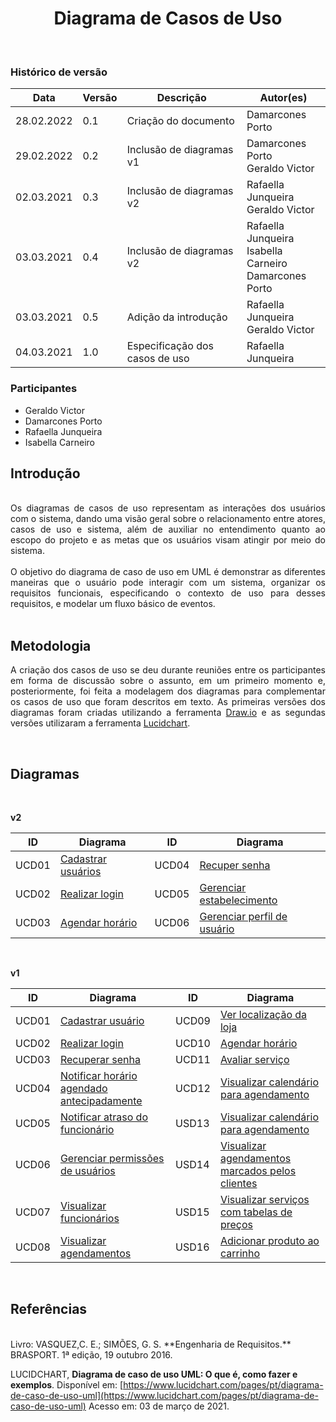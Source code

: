 # <center> Diagrama de Casos de Uso
<br>

### Histórico de versão

|Data | Versão | Descrição | Autor(es)
| -- | -- | -- | -- |
| 28.02.2022 | 0.1 | Criação do documento | Damarcones Porto |
| 29.02.2022 | 0.2 | Inclusão de diagramas v1 | Damarcones Porto<br>Geraldo Victor|
| 02.03.2021 | 0.3 | Inclusão de diagramas v2 | Rafaella Junqueira<br>Geraldo Victor |
| 03.03.2021 | 0.4 | Inclusão de diagramas v2 | Rafaella Junqueira<br>Isabella Carneiro<br>Damarcones Porto |
| 03.03.2021 | 0.5 | Adição da introdução | Rafaella Junqueira<br>Geraldo Victor |
| 04.03.2021 | 1.0 | Especificação dos casos de uso | Rafaella Junqueira |

### Participantes

* Geraldo Victor 
* Damarcones Porto
* Rafaella Junqueira
* Isabella Carneiro

## Introdução
<div align="justify">
<br>
Os diagramas de casos de uso representam as interações dos usuários com o sistema, dando uma visão geral sobre o relacionamento entre atores, casos de uso e sistema, além de auxiliar no entendimento quanto ao escopo do projeto e as metas que os usuários visam atingir por meio do sistema.
<br><br>
O objetivo do diagrama de caso de uso em UML é demonstrar as diferentes maneiras que o usuário pode interagir com um sistema, organizar os requisitos funcionais, especificando o contexto de uso para desses requisitos, e modelar um fluxo básico de eventos. 
</div><br>

## Metodologia
<div align="justify">

A criação dos casos de uso se deu durante reuniões entre os participantes em forma de discussão sobre o assunto, em um primeiro momento e, posteriormente, foi feita a modelagem dos diagramas para complementar os casos de uso que foram descritos em texto. As primeiras versões dos diagramas foram criadas utilizando a ferramenta <a href = "https://app.diagrams.net/">Draw.io</a> e as segundas versões utilizaram a ferramenta <a href = "https://www.lucidchart.com">Lucidchart</a>.

</div><br>

## Diagramas
<br>

**v2**

| ID | Diagrama | ID | Diagrama |
| -- | --- | --- | --- |
| UCD01 | [Cadastrar usuários](./diagramas-casos-uso/diagramas-v2/uc01.md) | UCD04 | [Recuper senha](./diagramas-casos-uso/diagramas-v2/uc04.md)  
| UCD02 | [Realizar login](./diagramas-casos-uso/diagramas-v2/uc02.md) | UCD05 | [Gerenciar estabelecimento](./diagramas-casos-uso/diagramas-v2/uc05.md)  
| UCD03 | [Agendar horário](./diagramas-casos-uso/diagramas-v2/uc03.md) | UCD06 | [Gerenciar perfil de usuário](./diagramas-casos-uso/diagramas-v2/uc06.md) |

<br>

**v1**

| ID | Diagrama | ID | Diagrama |
| -- | --- | --- | --- |
| UCD01 | [Cadastrar usuário](./diagramas-casos-uso/diagramas-v1/uc01.md) | UCD09 | [Ver localização da loja](./diagramas-casos-uso/diagramas-v1/uc09.md)  
| UCD02 | [Realizar login](./diagramas-casos-uso/diagramas-v1/uc02.md) | UCD10 | [Agendar horário ](./diagramas-casos-uso/diagramas-v1/uc10.md)
| UCD03 | [Recuperar senha](./diagramas-casos-uso/diagramas-v1/uc03.md) | UCD11 | [Avaliar serviço](./diagramas-casos-uso/diagramas-v1/uc11.md)
| UCD04 | [Notificar horário agendado antecipadamente](./diagramas-casos-uso/diagramas-v1/uc04.md) | UCD12 | [Visualizar calendário para agendamento](./diagramas-casos-uso/diagramas-v1/uc12.md) 
| UCD05 | [Notificar atraso do funcionário](./diagramas-casos-uso/diagramas-v1/uc05.md) | USD13 | [Visualizar calendário para agendamento](./diagramas-casos-uso/diagramas-v1/uc12.md)
| UCD06 | [Gerenciar permissões de usuários](./diagramas-casos-uso/diagramas-v1/uc06.md) | USD14 |[Visualizar agendamentos marcados pelos clientes](./diagramas-casos-uso/diagramas-v1/uc13.md)
| UCD07 | [Visualizar funcionários](./diagramas-casos-uso/diagramas-v1/uc07.md) | USD15 | [Visualizar serviços com tabelas de preços](./diagramas-casos-uso/diagramas-v1/uc14.md)
| UCD08 | [Visualizar agendamentos](./diagramas-casos-uso/diagramas-v1/uc08.md) | USD16 | [Adicionar produto ao carrinho](./diagramas-casos-uso/diagramas-v1/uc16.md)

<br>

## Referências
<br>
Livro: VASQUEZ,C. E.; SIMÕES, G. S. **Engenharia de Requisitos.** BRASPORT. 1ª edição, 19 outubro 2016.

LUCIDCHART, **Diagrama de caso de uso UML: O que é, como fazer e exemplos**. Disponível em: [https://www.lucidchart.com/pages/pt/diagrama-de-caso-de-uso-uml](https://www.lucidchart.com/pages/pt/diagrama-de-caso-de-uso-uml) Acesso em: 03 de março de 2021.